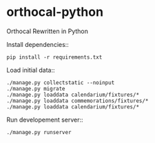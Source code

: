 # orthocal-python
Orthocal Rewritten in Python

Install dependencies::

	pip install -r requirements.txt

Load initial data::

	./manage.py collectstatic --noinput
	./manage.py migrate
	./manage.py loaddata calendarium/fixtures/*
	./manage.py loaddata commemorations/fixtures/*
    ./manage.py loaddata calendarium/fixtures/*

Run developement server::

	./manage.py runserver
